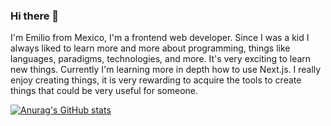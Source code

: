 ### Hi there 👋

I'm Emilio from Mexico, I'm a frontend web developer. Since I was a kid I always liked to learn more and more about programming, things like languages, paradigms, technologies, and more. It's very exciting to learn new things. Currently I'm learning more in depth how to use Next.js. I really enjoy creating things, it is very rewarding to acquire the tools to create things that could be very useful for someone.

[![Anurag's GitHub stats](https://github-readme-stats.vercel.app/api?username=ilovethatlady)](https://github.com/anuraghazra/github-readme-stats)
